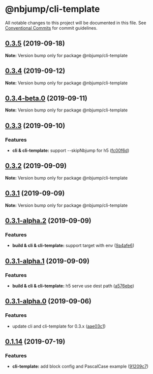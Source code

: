 # @nbjump/cli-template

All notable changes to this project will be documented in this file.
See [Conventional Commits](https://conventionalcommits.org) for commit guidelines.

## [0.3.5](https://github.com/MengFangui/Nbjump/compare/@nbjump/cli-template@0.3.4...@nbjump/cli-template@0.3.5) (2019-09-18)

**Note:** Version bump only for package @nbjump/cli-template





## [0.3.4](https://github.com/MengFangui/Nbjump/compare/@nbjump/cli-template@0.3.4-beta.0...@nbjump/cli-template@0.3.4) (2019-09-12)

**Note:** Version bump only for package @nbjump/cli-template




## [0.3.4-beta.0](https://github.com/MengFangui/Nbjump/compare/@nbjump/cli-template@0.3.3...@nbjump/cli-template@0.3.4-beta.0) (2019-09-11)

**Note:** Version bump only for package @nbjump/cli-template



## [0.3.3](https://github.com/MengFangui/Nbjump/compare/@nbjump/cli-template@0.3.2...@nbjump/cli-template@0.3.3) (2019-09-10)


### Features

* **cli & cli-template:** support --skipNbjump for h5 ([fc00f6d](https://github.com/MengFangui/Nbjump/commit/fc00f6d))



## [0.3.2](https://github.com/MengFangui/Nbjump/compare/@nbjump/cli-template@0.3.1...@nbjump/cli-template@0.3.2) (2019-09-09)

**Note:** Version bump only for package @nbjump/cli-template





## [0.3.1](https://github.com/MengFangui/Nbjump/compare/@nbjump/cli-template@0.3.1-alpha.2...@nbjump/cli-template@0.3.1) (2019-09-09)

**Note:** Version bump only for package @nbjump/cli-template





## [0.3.1-alpha.2](https://github.com/MengFangui/Nbjump/compare/@nbjump/cli-template@0.3.1-alpha.1...@nbjump/cli-template@0.3.1-alpha.2) (2019-09-09)


### Features

* **build & cli & cli-template:** support target with env ([9a4afe6](https://github.com/MengFangui/Nbjump/commit/9a4afe6))





## [0.3.1-alpha.1](https://github.com/MengFangui/Nbjump/compare/@nbjump/cli-template@0.3.1-alpha.0...@nbjump/cli-template@0.3.1-alpha.1) (2019-09-09)


### Features

* **build & cli & cli-template:** h5 serve use dest path ([a576ebe](https://github.com/MengFangui/Nbjump/commit/a576ebe))





## [0.3.1-alpha.0](https://github.com/MengFangui/Nbjump/compare/@nbjump/cli-template@0.1.14...@nbjump/cli-template@0.3.1-alpha.0) (2019-09-06)


### Features

* update cli and cli-template for 0.3.x ([aae03c1](https://github.com/MengFangui/Nbjump/commit/aae03c1))





## [0.1.14](https://github.com/MengFangui/Nbjump/compare/@nbjump/cli-template@0.1.13...@nbjump/cli-template@0.1.14) (2019-07-19)


### Features

* **cli-template:** add block config and PascalCase example ([91209c7](https://github.com/MengFangui/Nbjump/commit/91209c7))

